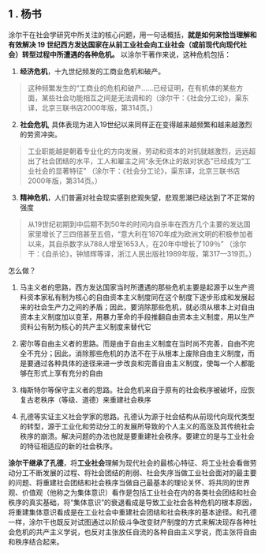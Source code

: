 
## 1 . 杨书
涂尔干在社会学研究中所关注的核心问题，用一句话概括，**就是如何来恰当理解和有效解决 19 世纪西方发达国家在从前工业社会向工业社会（或前现代向现代社会）转型过程中所遭遇的各种危机。**
以涂尔干著作来说，这种危机包括：

1. **经济危机**，十九世纪频发的工商业危机和破产。
> 这种频繁发生的“工商业的危机和破产……已经证明，在有机体的某些方面，某些社会功能相互之间是无法调和的（涂尔干：《社会分工论》，渠东译，北京三联书店2000年版，第314页。）

2. **社会危机**, 具体表现为进入19世纪以来同样正在变得越来越频繁和越来越激烈的劳资冲突。
> 工业职能越是朝着专业化的方向发展，劳动和资本的对抗就越激烈，远远超出了社会团结的水平，工人和雇主之间“永无休止的敌对状态”已经成为“工业社会的显著特征”
> （涂尔干：《社会分工论》，渠东译，北京三联书店2000年版，第314页。）


3. **精神危机**，人们普遍对社会现实感到悲观失望，悲观思潮已经达到了不正常的强度
> 从19世纪初期到中后期不到50年的时间内自杀率在西方几个主要的发达国家里增长了三四倍甚至五倍，“意大利在1870年成为欧洲文明的积极参加者以来，其自杀数字从788人增至1653人，在20年中增长了109％”
> （涂尔干：《自杀论》，钟旭辉等译，浙江人民出版社1989年版，第317—319页。）


怎么做？
1. 马主义者的思路，西方发达国家当时所遭遇的那些危机主要是起源于以生产资料资本家私有制为核心的自由资本主义制度同在这个制度下逐步形成和发展起来的社会生产力之间的矛盾；因此，要消除那些危机，就必须从根本上对自由资本主义制度加以变革，用暴力革命的手段推翻自由资本主义制度，用以生产资料公有制为核心的共产主义制度来替代它

2. 密尔等自由主义者的思路。而是由于自由主义制度在当时尚不完善，自由不完全不充分；因此，消除那些危机的办法不在于从根本上废除自由主义制度，而是要通过各种具体的途径来进一步改良和完善自由主义制度，使每一个人都能够在形式上享有充分的自由

3. 梅斯特尔等保守主义者的思路。社会危机来自于原有的社会秩序被破坏，应恢复古老秩序（等级、道德）来重建社会秩序

4. 孔德等实证主义社会学家的思路。孔德认为源于社会结构从前现代向现代类型的转型，源于工业化和劳动分工的发展所导致的个人主义的高涨及其传统社会秩序的崩溃。解决问题的办法也就是要重建社会秩序。要建立的是与工业社会的特征相适应的新的社会秩序。

**涂尔干继承了孔德**，将**工业社会**理解为现代社会的最核心特征、将工业社会看做劳动分工不断发展的过程、将社会团结的削弱、社会失序当做工业社会面对的最主要的问题、将重建社会团结和社会秩序当做自己最基本的理论关怀、将共同的世界观、价值观（他称之为集体意识）看作是包括工业社会在内的各类社会团结和社会秩序的真实基础，将“集体意识”的衰退看成是导致工业社会各种危机的根本原因，将重建集体意识看成是在工业社会中重建社会团结和社会秩序的基本途径。和孔德一样，涂尔干也既反对试图通过以阶级斗争改变财产制度的方式来解决现存各种社会危机的共产主义学说，也反对主张放任自流的各种自由主义学说，而主张将自由和秩序结合起来。




